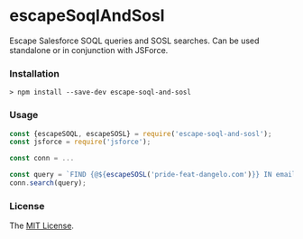 # escapeSoqlAndSosl

Escape Salesforce SOQL queries and SOSL searches. Can be used standalone or in conjunction with JSForce.

### Installation

```
> npm install --save-dev escape-soql-and-sosl
```

### Usage

```js
const {escapeSOQL, escapeSOSL} = require('escape-soql-and-sosl');
const jsforce = require('jsforce');

const conn = ...

const query = `FIND {@${escapeSOSL('pride-feat-dangelo.com')}} IN email FIELDS RETURNING Contact(Id, AccountId WHERE AccountId != null)`;
conn.search(query);
```

### License

The [MIT License](LICENSE).
